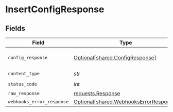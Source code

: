 # InsertConfigResponse


## Fields

| Field                                                                                  | Type                                                                                   | Required                                                                               | Description                                                                            |
| -------------------------------------------------------------------------------------- | -------------------------------------------------------------------------------------- | -------------------------------------------------------------------------------------- | -------------------------------------------------------------------------------------- |
| `config_response`                                                                      | [Optional[shared.ConfigResponse]](../../models/shared/configresponse.md)               | :heavy_minus_sign:                                                                     | Config created successfully.                                                           |
| `content_type`                                                                         | *str*                                                                                  | :heavy_check_mark:                                                                     | N/A                                                                                    |
| `status_code`                                                                          | *int*                                                                                  | :heavy_check_mark:                                                                     | N/A                                                                                    |
| `raw_response`                                                                         | [requests.Response](https://requests.readthedocs.io/en/latest/api/#requests.Response)  | :heavy_minus_sign:                                                                     | N/A                                                                                    |
| `webhooks_error_response`                                                              | [Optional[shared.WebhooksErrorResponse]](../../models/shared/webhookserrorresponse.md) | :heavy_minus_sign:                                                                     | Error                                                                                  |